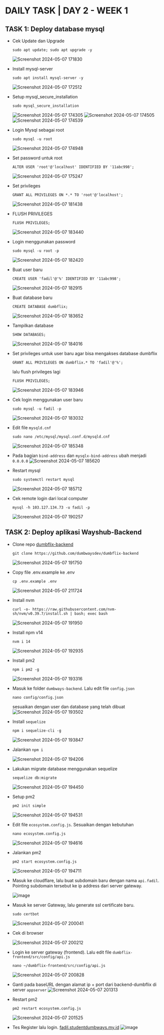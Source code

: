 # DAILY TASK | DAY 2 - WEEK 1

## TASK 1: Deploy database mysql
  - Cek Update dan Upgrade
    ```
    sudo apt update; sudo apt upgrade -y
    ```
    ![Screenshot 2024-05-07 171830](https://github.com/fadil05me/devops20-dumbways-AhmadFadillah/assets/45775729/04d34bd0-519d-48dc-a609-219ad579edd7)

  - Install mysql-server
    ```
    sudo apt install mysql-server -y
    ```
    ![Screenshot 2024-05-07 172512](https://github.com/fadil05me/devops20-dumbways-AhmadFadillah/assets/45775729/39b2bb2f-559b-48a1-9c3c-19472f4d5b7a)
  - Setup mysql_secure_installation
    ```
    sudo mysql_secure_installation
    ```
    ![Screenshot 2024-05-07 174305](https://github.com/fadil05me/devops20-dumbways-AhmadFadillah/assets/45775729/ed277c4c-c0f9-40df-8b5c-b66633363586)
    ![Screenshot 2024-05-07 174505](https://github.com/fadil05me/devops20-dumbways-AhmadFadillah/assets/45775729/c1472026-62c1-4928-a125-b4ba4fa01f2a)
    ![Screenshot 2024-05-07 174539](https://github.com/fadil05me/devops20-dumbways-AhmadFadillah/assets/45775729/d54d02ac-d8f3-492f-8016-1ed5d3780938)

  - Login Mysql sebagai root
    ```
    sudo mysql -u root
    ```
    ![Screenshot 2024-05-07 174948](https://github.com/fadil05me/devops20-dumbways-AhmadFadillah/assets/45775729/e610c686-c991-488c-a068-6b58f660981e)

  - Set password untuk root
    ```
    ALTER USER 'root'@'localhost' IDENTIFIED BY '11abc998';
    ```
    ![Screenshot 2024-05-07 175247](https://github.com/fadil05me/devops20-dumbways-AhmadFadillah/assets/45775729/251a942f-f5cf-4b84-92e1-d57f8b1c88f9)
 
  - Set privileges
    ```
    GRANT ALL PRIVILEGES ON *.* TO 'root'@'localhost';
    ```
    ![Screenshot 2024-05-07 181438](https://github.com/fadil05me/devops20-dumbways-AhmadFadillah/assets/45775729/61332743-544a-46ab-8d66-a3d0ac04fb81)
 
  - FLUSH PRIVILEGES
    ```
    FLUSH PRIVILEGES;
    ```
    ![Screenshot 2024-05-07 183440](https://github.com/fadil05me/devops20-dumbways-AhmadFadillah/assets/45775729/dabe2e01-212c-4325-98e1-4f0229ac2a54)

  - Login menggunakan password
    ```
    sudo mysql -u root -p
    ```
    ![Screenshot 2024-05-07 182420](https://github.com/fadil05me/devops20-dumbways-AhmadFadillah/assets/45775729/9e140bc0-fde1-40fd-ab1a-5d3d3ec2e697)

  - Buat user baru
    ```
    CREATE USER 'fadil'@'%' IDENTIFIED BY '11abc998';
    ```
    ![Screenshot 2024-05-07 182915](https://github.com/fadil05me/devops20-dumbways-AhmadFadillah/assets/45775729/c2b2f0b7-7b12-4079-bd2d-6cad5eb6e327)

  - Buat database baru
    ```
    CREATE DATABASE dumbflix;
    ```
    ![Screenshot 2024-05-07 183652](https://github.com/fadil05me/devops20-dumbways-AhmadFadillah/assets/45775729/b7eb9122-5363-4f3a-8f25-0ea7591373f4)

  - Tampilkan database
    ```
    SHOW DATABASES;
    ```
    ![Screenshot 2024-05-07 184016](https://github.com/fadil05me/devops20-dumbways-AhmadFadillah/assets/45775729/f8a80099-fc02-4d5f-85f6-6e9b9064add1)

  - Set privileges untuk user baru agar bisa mengakses database dumbflix
    ```
    GRANT ALL PRIVILEGES ON dumbflix.* TO 'fadil'@'%';
    ```
    lalu flush privileges lagi
    ```
    FLUSH PRIVILEGES;
    ```
    ![Screenshot 2024-05-07 183946](https://github.com/fadil05me/devops20-dumbways-AhmadFadillah/assets/45775729/683e0864-ef56-44b8-b2be-f66a46167c69)
  
  - Cek login menggunakan user baru
    ```
    sudo mysql -u fadil -p
    ```
    ![Screenshot 2024-05-07 183032](https://github.com/fadil05me/devops20-dumbways-AhmadFadillah/assets/45775729/0df60cdf-63eb-472b-81e9-318014f83c5e)

  - Edit file ```mysqld.cnf```
    ```
    sudo nano /etc/mysql/mysql.conf.d/mysqld.cnf
    ```
    ![Screenshot 2024-05-07 185348](https://github.com/fadil05me/devops20-dumbways-AhmadFadillah/assets/45775729/86fbbcda-01c8-4945-bc21-b9eb79808047)

  - Pada bagian ```bind-address``` dan ```mysqlx-bind-address``` ubah menjadi ```0.0.0.0```
    ![Screenshot 2024-05-07 185620](https://github.com/fadil05me/devops20-dumbways-AhmadFadillah/assets/45775729/b0db4304-b32d-4ebd-9586-4776519c2c98)

  - Restart mysql
    ```
    sudo systemctl restart mysql
    ```
    ![Screenshot 2024-05-07 185712](https://github.com/fadil05me/devops20-dumbways-AhmadFadillah/assets/45775729/678253c5-932b-4b48-8eb1-5cf94d596126)

  - Cek remote login dari local computer
    ```
    mysql -h 103.127.134.73 -u fadil -p
    ```
    ![Screenshot 2024-05-07 190257](https://github.com/fadil05me/devops20-dumbways-AhmadFadillah/assets/45775729/cce3a684-992c-4159-b41d-e0c4aa09fa73)

    
## TASK 2: Deploy aplikasi Wayshub-Backend 

  - Clone repo <a href="https://github.com/dumbwaysdev/dumbflix-backend">dumbflix-backend</a>
    ```
    git clone https://github.com/dumbwaysdev/dumbflix-backend
    ```
    ![Screenshot 2024-05-07 191750](https://github.com/fadil05me/devops20-dumbways-AhmadFadillah/assets/45775729/b40501f1-976f-4687-92bc-e7cc0ea44f36)

  - Copy file .env.example ke .env
    ```
    cp .env.example .env
    ```
    ![Screenshot 2024-05-07 211724](https://github.com/fadil05me/devops20-dumbways-AhmadFadillah/assets/45775729/91eb05d6-5357-48c3-8dc1-d5a711d9ae7f)

  - Install nvm
    ```
    curl -o- https://raw.githubusercontent.com/nvm-sh/nvm/v0.39.7/install.sh | bash; exec bash
    ```
    ![Screenshot 2024-05-07 191950](https://github.com/fadil05me/devops20-dumbways-AhmadFadillah/assets/45775729/1b2b22d5-349d-4da9-8298-5107cc0d5227)

  - Install npm v14
    ```
    nvm i 14
    ```
    ![Screenshot 2024-05-07 192935](https://github.com/fadil05me/devops20-dumbways-AhmadFadillah/assets/45775729/62ba8641-49e9-4703-a963-15938178b861)

  - Install pm2
    ```
    npm i pm2 -g
    ```
    ![Screenshot 2024-05-07 193316](https://github.com/fadil05me/devops20-dumbways-AhmadFadillah/assets/45775729/c27d12e7-d7c9-4943-a70a-21e8f5d38468)

  - Masuk ke folder ```dumbways-backend```. Lalu edit file ```config.json```
    ```
    nano config/config.json
    ```
    sesuaikan dengan user dan database yang telah dibuat
    ![Screenshot 2024-05-07 193502](https://github.com/fadil05me/devops20-dumbways-AhmadFadillah/assets/45775729/e0d5fd9a-eb6a-49b5-a827-2b8229ef2853)
  
  - Install ```sequelize```
    ```
    npm i sequelize-cli -g
    ```
    ![Screenshot 2024-05-07 193847](https://github.com/fadil05me/devops20-dumbways-AhmadFadillah/assets/45775729/713b5616-bb4f-4955-abd0-82fea426202e)
  
  - Jalankan ```npm i```
    
    ![Screenshot 2024-05-07 194206](https://github.com/fadil05me/devops20-dumbways-AhmadFadillah/assets/45775729/719a393c-5232-4f56-ae21-71177bbdbf9c)

  - Lakukan migrate database menggunakan sequelize
    ```
    sequelize db:migrate
    ```
    ![Screenshot 2024-05-07 194450](https://github.com/fadil05me/devops20-dumbways-AhmadFadillah/assets/45775729/c7a0c520-7a0c-416c-ab0d-35ec6ddc76a0)

  - Setup pm2
    ```
    pm2 init simple
    ```
    ![Screenshot 2024-05-07 194531](https://github.com/fadil05me/devops20-dumbways-AhmadFadillah/assets/45775729/7b55aa33-c954-41bc-8f62-74b05e2d34b5)

  - Edit file ```ecosystem.config.js```. Sesuaikan dengan kebutuhan 
    ```
    nano ecosystem.config.js
    ```
    ![Screenshot 2024-05-07 194616](https://github.com/fadil05me/devops20-dumbways-AhmadFadillah/assets/45775729/74b141f2-d2b3-4954-a48d-39b373f55011)

  - Jalankan pm2
    ```
    pm2 start ecosystem.config.js
    ```
    ![Screenshot 2024-05-07 194711](https://github.com/fadil05me/devops20-dumbways-AhmadFadillah/assets/45775729/8a0febf5-05d7-40fb-a061-3bcd0396ddb2)

  - Masuk ke cloudflare, lalu buat subdomain baru dengan nama ```api.fadil```.
    Pointing subdomain tersebut ke ip address dari server gateway.

    ![image](https://github.com/fadil05me/devops20-dumbways-AhmadFadillah/assets/45775729/e2cfd8cf-012f-46f2-afd7-e0fd381bbe8b)

  - Masuk ke server Gateway, lalu generate ssl certificate baru.
    
    ```
    sudo certbot
    ```
    ![Screenshot 2024-05-07 200041](https://github.com/fadil05me/devops20-dumbways-AhmadFadillah/assets/45775729/6a31f4c8-5a79-409c-bf25-2020a9234d53)

  - Cek di browser
    
    ![Screenshot 2024-05-07 200212](https://github.com/fadil05me/devops20-dumbways-AhmadFadillah/assets/45775729/9c9e96d7-4c4c-40d0-9534-d5fefc97aeea)

  - Login ke server gateway (frontend). Lalu edit file ```dumbflix-frontend/src/config/api.js```
    ```
    nano ~/dumbflix-frontend/src/config/api.js
    ```
    ![Screenshot 2024-05-07 200828](https://github.com/fadil05me/devops20-dumbways-AhmadFadillah/assets/45775729/6e7a9a09-7710-424d-a30f-99dcf5e47a58)

  - Ganti pada baseURL dengan alamat ip + port dari backend-dumbflix di server ```appserver```
    ![Screenshot 2024-05-07 201313](https://github.com/fadil05me/devops20-dumbways-AhmadFadillah/assets/45775729/ed879b1d-295d-4b06-be49-49d33980fc36)

  - Restart pm2
    ```
    pm2 restart ecosystem.config.js
    ```
    ![Screenshot 2024-05-07 201525](https://github.com/fadil05me/devops20-dumbways-AhmadFadillah/assets/45775729/cfbc0ac3-dc61-4b07-9670-b96a61ccbf92)

  - Tes Register lalu login. [fadil.studentdumbways.my.id](https://fadil.studentdumbways.my.id/)
    ![image](https://github.com/fadil05me/devops20-dumbways-AhmadFadillah/assets/45775729/a44d560b-edd5-4aad-8e78-073f41375349)



